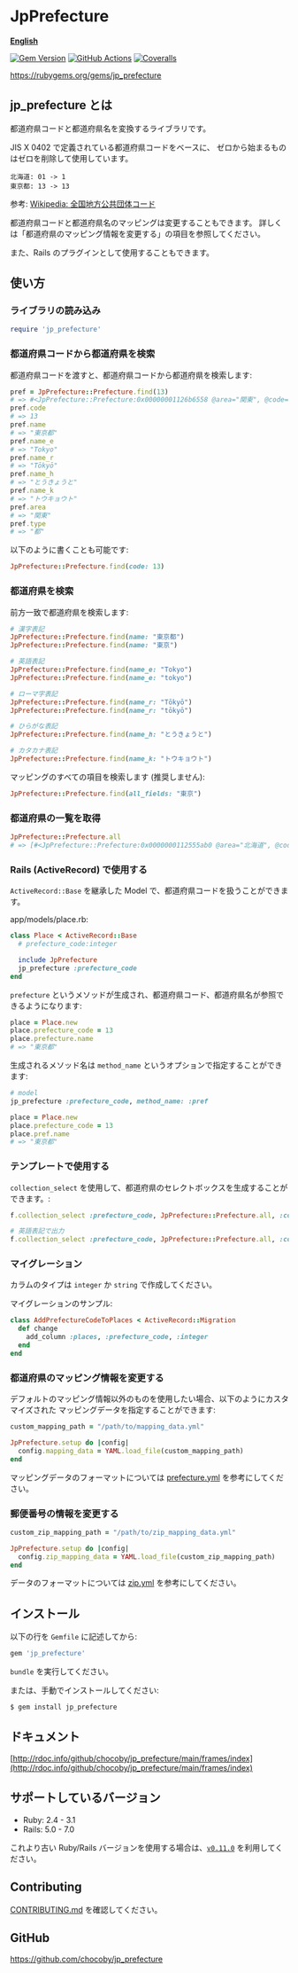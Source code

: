# JpPrefecture

[**English**](README_EN.md)

[![Gem Version](http://img.shields.io/gem/v/jp_prefecture.svg?style=flat)](https://rubygems.org/gems/jp_prefecture)
[![GitHub Actions](https://github.com/chocoby/jp_prefecture/workflows/Build/badge.svg)](https://github.com/chocoby/jp_prefecture)
[![Coveralls](https://img.shields.io/coveralls/chocoby/jp_prefecture.svg)](https://coveralls.io/r/chocoby/jp_prefecture)

https://rubygems.org/gems/jp_prefecture

## jp_prefecture とは

都道府県コードと都道府県名を変換するライブラリです。

JIS X 0402 で定義されている都道府県コードをベースに、
ゼロから始まるものはゼロを削除して使用しています。

```
北海道: 01 -> 1
東京都: 13 -> 13
```

参考: [Wikipedia: 全国地方公共団体コード](http://ja.wikipedia.org/wiki/%E5%85%A8%E5%9B%BD%E5%9C%B0%E6%96%B9%E5%85%AC%E5%85%B1%E5%9B%A3%E4%BD%93%E3%82%B3%E3%83%BC%E3%83%89#.E9.83.BD.E9.81.93.E5.BA.9C.E7.9C.8C.E3.82.B3.E3.83.BC.E3.83.89)

都道府県コードと都道府県名のマッピングは変更することもできます。
詳しくは「都道府県のマッピング情報を変更する」の項目を参照してください。

また、Rails のプラグインとして使用することもできます。


## 使い方

### ライブラリの読み込み

```ruby
require 'jp_prefecture'
```

### 都道府県コードから都道府県を検索

都道府県コードを渡すと、都道府県コードから都道府県を検索します:

```ruby
pref = JpPrefecture::Prefecture.find(13)
# => #<JpPrefecture::Prefecture:0x00000001126b6558 @area="関東", @code=13, @name="東京都", @name_e="Tokyo", @name_h="とうきょうと", @name_k="トウキョウト", @name_r="Tōkyō", @type="都", @zips=[1000000..2080035]>
pref.code
# => 13
pref.name
# => "東京都"
pref.name_e
# => "Tokyo"
pref.name_r
# => "Tōkyō"
pref.name_h
# => "とうきょうと"
pref.name_k
# => "トウキョウト"
pref.area
# => "関東"
pref.type
# => "都"
```

以下のように書くことも可能です:

```ruby
JpPrefecture::Prefecture.find(code: 13)
```

### 都道府県を検索

前方一致で都道府県を検索します:

```ruby
# 漢字表記
JpPrefecture::Prefecture.find(name: "東京都")
JpPrefecture::Prefecture.find(name: "東京")

# 英語表記
JpPrefecture::Prefecture.find(name_e: "Tokyo")
JpPrefecture::Prefecture.find(name_e: "tokyo")

# ローマ字表記
JpPrefecture::Prefecture.find(name_r: "Tōkyō")
JpPrefecture::Prefecture.find(name_r: "tōkyō")

# ひらがな表記
JpPrefecture::Prefecture.find(name_h: "とうきょうと")

# カタカナ表記
JpPrefecture::Prefecture.find(name_k: "トウキョウト")
```

マッピングのすべての項目を検索します (推奨しません):

```ruby
JpPrefecture::Prefecture.find(all_fields: "東京")
```

### 都道府県の一覧を取得

```ruby
JpPrefecture::Prefecture.all
# => [#<JpPrefecture::Prefecture:0x0000000112555ab0 @area="北海道", @code=1, @name="北海道", @name_e="Hokkaido", @name_h="ほっかいどう", @name_k="ホッカイドウ", @name_r="Hokkaidō", @type="道", @zips=[10000..70895, 400000..996509]>, ...]
```

### Rails (ActiveRecord) で使用する

`ActiveRecord::Base` を継承した Model で、都道府県コードを扱うことができます。

app/models/place.rb:

```ruby
class Place < ActiveRecord::Base
  # prefecture_code:integer

  include JpPrefecture
  jp_prefecture :prefecture_code
end
```

`prefecture` というメソッドが生成され、都道府県コード、都道府県名が参照できるようになります:

```ruby
place = Place.new
place.prefecture_code = 13
place.prefecture.name
# => "東京都"
```

生成されるメソッド名は `method_name` というオプションで指定することができます:

```ruby
# model
jp_prefecture :prefecture_code, method_name: :pref

place = Place.new
place.prefecture_code = 13
place.pref.name
# => "東京都"
```

### テンプレートで使用する

`collection_select` を使用して、都道府県のセレクトボックスを生成することができます。:

```ruby
f.collection_select :prefecture_code, JpPrefecture::Prefecture.all, :code, :name

# 英語表記で出力
f.collection_select :prefecture_code, JpPrefecture::Prefecture.all, :code, :name_e
```

### マイグレーション

カラムのタイプは `integer` か `string` で作成してください。

マイグレーションのサンプル:

```ruby
class AddPrefectureCodeToPlaces < ActiveRecord::Migration
  def change
    add_column :places, :prefecture_code, :integer
  end
end
```

### 都道府県のマッピング情報を変更する

デフォルトのマッピング情報以外のものを使用したい場合、以下のようにカスタマイズされた
マッピングデータを指定することができます:

```ruby
custom_mapping_path = "/path/to/mapping_data.yml"

JpPrefecture.setup do |config|
  config.mapping_data = YAML.load_file(custom_mapping_path)
end
```

マッピングデータのフォーマットについては [prefecture.yml](https://github.com/chocoby/jp_prefecture/blob/main/data/prefecture.yml) を参考にしてください。

### 郵便番号の情報を変更する

```ruby
custom_zip_mapping_path = "/path/to/zip_mapping_data.yml"

JpPrefecture.setup do |config|
  config.zip_mapping_data = YAML.load_file(custom_zip_mapping_path)
end
```

データのフォーマットについては [zip.yml](https://github.com/chocoby/jp_prefecture/blob/main/data/zip.yml) を参考にしてください。


## インストール

以下の行を `Gemfile` に記述してから:

```ruby
gem 'jp_prefecture'
```

`bundle` を実行してください。

または、手動でインストールしてください:

```
$ gem install jp_prefecture
```


## ドキュメント

[http://rdoc.info/github/chocoby/jp_prefecture/main/frames/index](http://rdoc.info/github/chocoby/jp_prefecture/main/frames/index)

## サポートしているバージョン

* Ruby: 2.4 - 3.1
* Rails: 5.0 - 7.0

これより古い Ruby/Rails バージョンを使用する場合は、[`v0.11.0`](https://github.com/chocoby/jp_prefecture/tree/0.x) を利用してください。

## Contributing

[CONTRIBUTING.md](https://github.com/chocoby/jp_prefecture/blob/main/CONTRIBUTING.md) を確認してください。

## GitHub

https://github.com/chocoby/jp_prefecture

